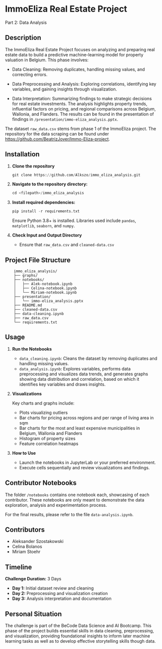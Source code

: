 # ImmoEliza Real Estate Project
Part 2: Data Analysis

## Description

The ImmoEliza Real Estate Project focuses on analyzing and preparing real estate data to build a predictive machine-learning model for property valuation in Belgium. This phase involves:

* Data Cleaning: Removing duplicates, handling missing values, and correcting errors.

* Data Preprocessing and Analysis: Exploring correlations, identifying key variables, and gaining insights through visualization.

* Data Interpretation: Summarizing findings to make strategic decisions for real estate investments.
The analysis highlights property trends, influential factors on pricing, and regional comparisons across Belgium, Wallonia, and Flanders. The results can be found in the presentation of findings in `/presentation/immo-eliza_analysis.pptx`.

The dataset `raw_data.csv` stems from phase 1 of the ImmoEliza project. The repository for the data scraping can be found under https://github.com/BeatrizJover/Immo-Eliza-project.

## Installation

1. **Clone the repository**

    ```python
    git clone https://github.com/Alkszo/immo_eliza_analysis.git
    ```

2. **Navigate to the repository directory:**

    ```python
    cd <filepath>/immo_eliza_analysis
    ```

3. **Install required dependencies:**

    ```python
    pip install -r requirements.txt
    ```

    Ensure Python 3.8+ is installed. Libraries used include `pandas`, `matplotlib`, `seaborn`, and `numpy`.

4. **Check Input and Output Directory**

    * Ensure that `raw_data.csv` and `cleaned-data.csv`

## Project File Structure

```plaintext
    immo_eliza_analysis/
    ├── graphs/
    ├── notebooks/
    │   ├── Alek-notebook.ipynb
    │   ├── Celina-notebook.ipynb
    │   └── Miriam-notebook.ipynb
    ├── presentation/
    │   └── immo-eliza_analysis.pptx
    ├── README.md
    ├── cleaned-data.csv
    ├── data-cleaning.ipynb
    ├── raw_data.csv
    └── requirements.txt
```

## Usage 

1. **Run the Notebooks**

   * `data_cleaning.ipynb`: Cleans the dataset by removing duplicates and handling missing values.
   * `data_analysis.ipynb`: Explores variables, performs data preprocessing and visualizes data trends, and generates graphs showing data distribution and correlation, based on which it identifies key variables and draws insights.
  
2. **Visualizations**
   
   Key charts and graphs include:
   * Plots visualizing outliers
   * Bar charts for pricing across regions and per range of living area in sqm
   * Bar charts for the most and least expensive municipalities in Belgium, Wallonia and Flanders
   * Histogram of property sizes
   * Feature correlation heatmaps

3. **How to Use**
   
    * Launch the notebooks in JupyterLab or your preferred environment.
    * Execute cells sequentially and review visualizations and findings.

## Contributor Notebooks
The folder `/notebooks` contains one notebook each, showcasing of each contributor. These notebooks are only meant to demonstrate the data exploration, analysis and experimentation process. 

For the final results, please refer to the file `data-analysis.ipynb`.

## Contributors
 * Aleksander Szostakowski
  * Celina Bolanos
  * Miriam Stoehr

## Timeline

**Challenge Duration:** 3 Days

* **Day 1:** Initial dataset review and cleaning
* **Day 2:** Preprocessing and visualization creation
* **Day 3:** Analysis interpretation and documentation

## Personal Situation
The challenge is part of the BeCode Data Science and AI Bootcamp. This phase of the project builds essential skills in data cleaning, preprocessing, and visualization, providing foundational insights to inform later machine learning tasks as well as to develop effective storytelling skills though data. 
